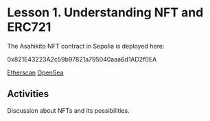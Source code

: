 # Lesson 1. Understanding NFT and ERC721
The Asahikito NFT contract in Sepolia is deployed here:

0x821E43223A2c59b97821a795040aaa6d1AD2f0EA

[Etherscan](https://sepolia.etherscan.io/address/0x821e43223a2c59b97821a795040aaa6d1ad2f0ea) [OpenSea](https://testnets.opensea.io/collection/asahikito-nft)

## Activities
Discussion about NFTs and its possibilities.
